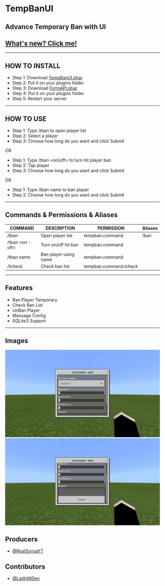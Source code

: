 # TempBanUI 
## Advance Temporary Ban with UI

## [What's new? Click me!](https://github.com/SonsaYT04/TempBanUI/wiki)

---

## HOW TO INSTALL
* Step 1: Download [TempBanUI.phar](https://poggit.pmmp.io/ci/SonsaYT04/TempBanUI)
* Step 2: Put it on your plugins folder
* Step 3: Download [FormAPI.phar](https://cdn.discordapp.com/attachments/626213159283458048/958077806460428348/FormAPI_v1.4.0.phar)
* Step 4: Put it on your plugins folder
* Step 5: Restart your server

---

## HOW TO USE
* Step 1: Type /tban to open player list
* Step 2: Select a player
* Step 3: Choose how long do you want and click Submit

OR

* Step 1: Type /tban <on|off> to turn hit player ban
* Step 2: Tap player
* Step 3: Choose how long do you want and click Submit

OR

* Step 1: Type /tban name to ban player
* Step 2: Choose how long do you want and click Submit

---

## Commands & Permissions & Aliases
| COMMAND | DESCRIPTION | PERMISSION | Aliases
|---|---|---|---
| /tban | Open player list | tempban.command | /ban |
| /tban <on - off> | Turn on/off hit ban | tempban.command | |
| /tban name | Ban player using name | tempban.command | |
| /tcheck | Check ban list | tempban.command.tcheck | |

---

## Features
* Ban Player Temporary
* Check Ban List
* UnBan Player
* Message Config
* SQLite3 Support

---

## Images
![](https://github.com/SonsaYT04/Image/blob/master/Image/Image1.png)
![](https://github.com/SonsaYT04/Image/blob/master/Image/Image2.png)

## Producers
- [@RealSonsaYT](https://twitter.com/RealSonsaYT)

## Contributors
- [@Laith98Dev](https://github.com/Laith98Dev)
